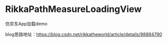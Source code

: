 # RikkaPathMeasureLoadingView
仿京东App加载demo

blog思路地址：https://blog.csdn.net/rikkatheworld/article/details/98884790
